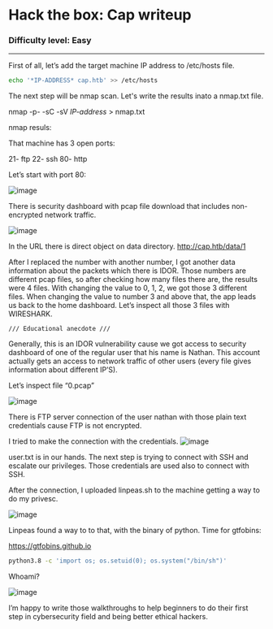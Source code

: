 # Hack the box: Cap writeup
### Difficulty level: Easy
--------------------------------------
 First of all, let’s add the target machine IP address to /etc/hosts file.
 ```bash 
 echo '*IP-ADDRESS* cap.htb' >> /etc/hosts
 ```
  

  The next step will be nmap scan. Let's write the results inato a nmap.txt file.

  nmap -p- -sC -sV *IP-address* > nmap.txt

  nmap resuls:

That machine has 3 open ports:

21- ftp
22- ssh
80- http
    
Let’s start with port 80:

![image](https://miro.medium.com/v2/resize:fit:1400/format:webp/1*A1rQg_1l1XH00LtcE4TTqg.png)

There is security dashboard with pcap file download that includes non-encrypted network traffic.
    
![image](https://miro.medium.com/v2/resize:fit:828/format:webp/1*zVIb0odsnclZoH3TnNjb_w.png)

  In the URL there is direct object on data directory.
http://cap.htb/data/1

After I replaced the number with another number, I got another data information about the
packets which there is IDOR. Those numbers are different pcap files, so after checking how
many files there are, the results were 4 files. With changing the value to 0, 1, 2, we got those
3 different files. When changing the value to number 3 and above that, the app leads us back
to the home dashboard. Let’s inspect all those 3 files with WIRESHARK.

    /// Educational anecdote ///
Generally, this is an IDOR vulnerability cause we got access to security dashboard of one of
the regular user that his name is Nathan. This account actually gets an access to network
traffic of other users (every file gives information about different IP’S).

Let’s inspect file “0.pcap”

![image](https://miro.medium.com/v2/resize:fit:828/format:webp/1*qla9pygxgh_pOGgv65oGgw.png)

There is FTP server connection of the user nathan with those plain text credentials cause FTP is not encrypted.

I tried to make the connection with the credentials.
![image](https://miro.medium.com/v2/resize:fit:828/format:webp/1*OiW5QOvBAPCwisQ5KcBxaA.png)

user.txt is in our hands.
The next step is trying to connect with SSH and escalate our privileges.
Those credentials are used also to connect with SSH.

After the connection, I uploaded linpeas.sh to the machine getting a way to do my privesc.

![image](https://miro.medium.com/v2/resize:fit:828/format:webp/1*WBlXh2v6cad-NqhUBqcNTw.png)

Linpeas found a way to to that, with the binary of python.
Time for gtfobins:

https://gtfobins.github.io

```bash
python3.8 -c 'import os; os.setuid(0); os.system("/bin/sh")'
```

Whoami?

![image](https://miro.medium.com/v2/resize:fit:720/format:webp/1*R3g22nG12bJaXXf_dArEIw.png)

I’m happy to write those walkthroughs to help beginners to do their first step in cybersecurity field and being better ethical hackers.





    

    
    

  

  
  
  

